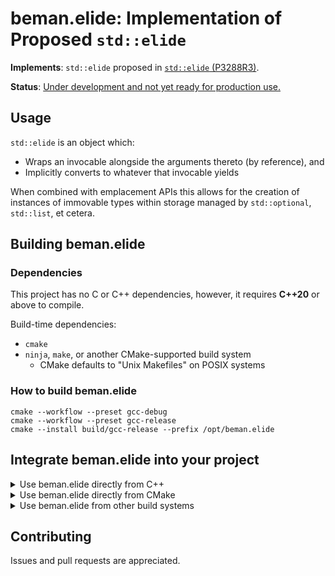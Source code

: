 <!--
SPDX-License-Identifier: Apache-2.0 WITH LLVM-exception
-->

# beman.elide: Implementation of Proposed `std::elide`

**Implements**: `std::elide` proposed in [`std::elide` (P3288R3)](https://www.open-std.org/jtc1/sc22/wg21/docs/papers/2024/p3288r3.html).

**Status**: [Under development and not yet ready for production use.](https://github.com/bemanproject/beman/blob/main/docs/beman_library_maturity_model.md#under-development-and-not-yet-ready-for-production-use)

## Usage

`std::elide` is an object which:

- Wraps an invocable alongside the arguments thereto (by reference), and
- Implicitly converts to whatever that invocable yields

When combined with emplacement APIs this allows for the creation of instances of immovable types
within storage managed by `std::optional`, `std::list`, et cetera.

## Building beman.elide

### Dependencies

This project has no C or C++ dependencies,
however,
it requires **C++20** or above to compile.

Build-time dependencies:

- `cmake`
- `ninja`, `make`, or another CMake-supported build system
  - CMake defaults to "Unix Makefiles" on POSIX systems

### How to build beman.elide

```shell
cmake --workflow --preset gcc-debug
cmake --workflow --preset gcc-release
cmake --install build/gcc-release --prefix /opt/beman.elide
```

## Integrate beman.elide into your project

<details>
<summary> Use beman.elide directly from C++ </summary>
<!-- TODO Darius: rewrite section!-->

If you want to use `beman.elide` from your project,
you can include `beman/elide/*.hpp`  files from your C++ source files

```cpp
#include <beman/elide/elide.hpp>
```

```shell
# Assume /opt/beman.elide staging directory.
$ c++ -o identity_usage examples/identity_usage.cpp \
    -I /opt/beman.elide/include/
```

</details>

<details>
<summary> Use beman.elide directly from CMake </summary>

<!-- TODO Darius: rewrite section! Add examples. -->

For CMake based projects, you will need to use the `beman.elide` CMake module to define the `beman::elide` CMake target:

```cmake
find_package(beman.elide REQUIRED)
```

You will also need to add `beman::elide`
to the link libraries of any libraries or executables that include `beman/elide/*.hpp` in their source or header file.

```cmake
target_link_libraries(yourlib PUBLIC beman::elide)
```

</details>

<details>
<summary> Use beman.elide from other build systems </summary>

<!-- TODO Darius: rewrite section! Add examples. -->

Build systems that support `pkg-config` by providing a `beman.elide.pc` file.
Build systems that support interoperation via `pkg-config` should be able to detect `beman.elide` for you automatically.

</details>

## Contributing

Issues and pull requests are appreciated.

